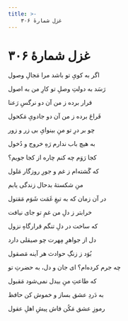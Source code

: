 ```yaml
---
title: >-
    غزل شمارهٔ ۳۰۶
---
```

# غزل شمارهٔ ۳۰۶

<div class="b" id="bn1"><div class="m1"><p>اگر به کویِ تو باشد مرا مَجالِ وصول</p></div>
<div class="m2"><p>رَسَد به دولتِ وصلِ تو کارِ من به اصول</p></div></div>
<div class="b" id="bn2"><div class="m1"><p>قرار برده ز من آن دو نرگسِ رَعنا</p></div>
<div class="m2"><p>فَراغ برده ز من آن دو جادویِ مَکحول</p></div></div>
<div class="b" id="bn3"><div class="m1"><p>چو بر درِ تو منِ بینوایِ بی زر و زور</p></div>
<div class="m2"><p>به هیچ باب ندارم رَهِ خروج و دُخول</p></div></div>
<div class="b" id="bn4"><div class="m1"><p>کجا رَوَم چه کنم چاره از کجا جویم؟</p></div>
<div class="m2"><p>که گَشته‌ام ز غم و جورِ روزگار مَلول</p></div></div>
<div class="b" id="bn5"><div class="m1"><p>منِ شکستهٔ بدحال زندگی یابم</p></div>
<div class="m2"><p>در آن زمان که به تیغِ غَمَت شَوَم مَقتول</p></div></div>
<div class="b" id="bn6"><div class="m1"><p>خرابتر ز دلِ من غمِ تو جای نیافت</p></div>
<div class="m2"><p>که ساخت در دلِ تنگم قرارگاهِ نزول</p></div></div>
<div class="b" id="bn7"><div class="m1"><p>دل از جواهرِ مِهرت چو صیقلی دارد</p></div>
<div class="m2"><p>بُوَد ز زنگِ حوادث هر آینه مَصقول</p></div></div>
<div class="b" id="bn8"><div class="m1"><p>چه جرم کرده‌ام؟ ای جان و دل، به حضرتِ تو</p></div>
<div class="m2"><p>که طاعتِ منِ بیدل نمی‌شود مَقبول</p></div></div>
<div class="b" id="bn9"><div class="m1"><p>به دَردِ عشق بساز و خموش کن حافظ</p></div>
<div class="m2"><p>رموزِ عشق مَکُن فاش پیشِ اهلِ عقول</p></div></div>